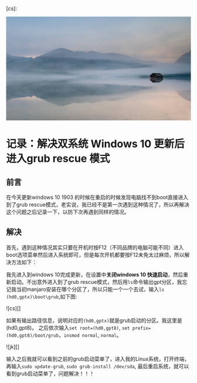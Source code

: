 [zhuyetu]:https://github.com/ZT-XU/myblog/raw/master/GRUB_pa_keng/light.jpg
[cs]:

![p][zhuyetu]

# 记录：解决双系统 Windows 10 更新后进入grub rescue 模式

## 前言


在今天更新windows 10 1903 的时候在重启的时候发现电脑找不到boot直接进入到了grub rescue模式，老实说，我已经不是第一次遇到这种情况了，所以再解决这个问题之后记录一下，以防下次再遇到同样的情况。

## 解决

首先，遇到这种情况其实只要在开机时按F12（不同品牌的电脑可能不同）进入boot选项菜单然后进入系统即可，但是每次开机都要按F12未免太过麻烦，所以解决方法如下：

我先进入到windows 10完成更新，在设置中**关闭windows 10 快速启动**，然后重新启动。不出意外进入到了grub rescue模式，然后用`ls`命令输出gpt分区，我忘记我当初manjaro安装在哪个分区了，所以只能一个一个去试，输入`ls (hd0,gptx)\boot\grub`,如下图:

![cs][]

如果有输出路径信息，说明对应的`(hd0,gptx)`就是grub启动的分区。我这里是(hd0,gpt8)。
之后依次输入`set root=(hd0,gpt8)`, `set prefix=(hd0,gpt8)/boot/grub`，`insmod normal`, `normal`。

![jk][]

输入之后我就可以看到之前的grub启动菜单了，进入我的Linux系统，打开终端，再输入`sudo update-grub`, `sudo grub-install /dev/sda`, 最后重启系统，就可以看到grub启动菜单了，问题解决！！！